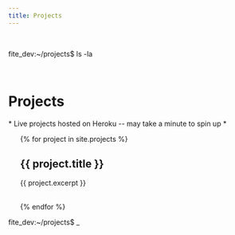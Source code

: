 ```yaml
---
title: Projects
---
```

<br>
<p>
  <span class="green">fite_dev</span><span class="white">:</span><span class="bright-blue">~/projects</span><span class="white">$ ls -la</span>
</p>
<br>
<h1>Projects</h1>
<span class="cyan">* Live projects hosted on Heroku -- may take a minute to spin up *</span>
<ul>
  {% for project in site.projects %}
      <h2>{{ project.title }}</h2>
      <p>{{ project.excerpt }}</p>
      <br>
  {% endfor %}
</ul>
<p>
  <span class="green">fite_dev</span><span class="white">:</span><span class="bright-blue">~/projects</span><span class="white">$ <span class="cursor">_</span></span>
</p>
